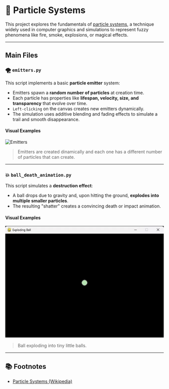 # 💨 Particle Systems

This project explores the fundamentals of [particle systems](https://en.wikipedia.org/wiki/Particle_system), a technique widely used in computer graphics and simulations to represent fuzzy phenomena like fire, smoke, explosions, or magical effects.

---

##  Main Files

### 🌪️ `emitters.py`

This script implements a basic **particle emitter** system:

- Emitters spawn a **random number of particles** at creation time.
- Each particle has properties like **lifespan, velocity, size, and transparency** that evolve over time.
- `Left-clicking` on the canvas creates new emitters dynamically.
- The simulation uses additive blending and fading effects to simulate a trail and smooth disappearance.

#### Visual Examples

![Emitters](gifs/emitters.gif)

> Emitters are created dinamically and each one has a different number of particles that can create.

---

### 💥 `ball_death_animation.py`

This script simulates a **destruction effect**:

- A ball drops due to gravity and, upon hitting the ground, **explodes into multiple smaller particles**.
- The resulting "shatter" creates a convincing death or impact animation.

#### Visual Examples

![Death ball](gifs/ball_death_animation.gif)

> Ball exploding into tiny little balls.

---

## 📚 Footnotes

- [Particle Systems (Wikipedia)](https://en.wikipedia.org/wiki/Particle_system)

